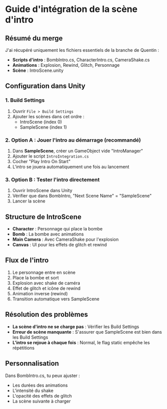 # Guide d'intégration de la scène d'intro

## Résumé du merge
J'ai récupéré uniquement les fichiers essentiels de la branche de Quentin :
- **Scripts d'intro** : BombIntro.cs, CharacterIntro.cs, CameraShake.cs
- **Animations** : Explosion, Rewind, Glitch, Personnage
- **Scène** : IntroScene.unity

## Configuration dans Unity

### 1. Build Settings
1. Ouvrir `File > Build Settings`
2. Ajouter les scènes dans cet ordre :
   - IntroScene (index 0)
   - SampleScene (index 1)

### 2. Option A : Jouer l'intro au démarrage (recommandé)
1. Dans **SampleScene**, créer un GameObject vide "IntroManager"
2. Ajouter le script `IntroIntegration.cs`
3. Cocher "Play Intro On Start"
4. L'intro se jouera automatiquement une fois au lancement

### 3. Option B : Tester l'intro directement
1. Ouvrir IntroScene dans Unity
2. Vérifier que dans BombIntro, "Next Scene Name" = "SampleScene"
3. Lancer la scène

## Structure de IntroScene
- **Character** : Personnage qui place la bombe
- **Bomb** : La bombe avec animations
- **Main Camera** : Avec CameraShake pour l'explosion
- **Canvas** : UI pour les effets de glitch et rewind

## Flux de l'intro
1. Le personnage entre en scène
2. Place la bombe et sort
3. Explosion avec shake de caméra
4. Effet de glitch et icône de rewind
5. Animation inverse (rewind)
6. Transition automatique vers SampleScene

## Résolution des problèmes
- **La scène d'intro ne se charge pas** : Vérifier les Build Settings
- **Erreur de scène manquante** : S'assurer que SampleScene est bien dans les Build Settings
- **L'intro se rejoue à chaque fois** : Normal, le flag static empêche les répétitions

## Personnalisation
Dans BombIntro.cs, tu peux ajuster :
- Les durées des animations
- L'intensité du shake
- L'opacité des effets de glitch
- La scène suivante à charger